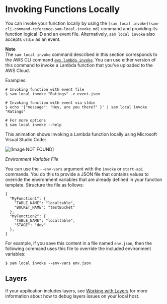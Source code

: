 # Invoking Functions Locally<a name="serverless-sam-cli-using-invoke"></a>

You can invoke your function locally by using the `[sam local invoke](sam-cli-command-reference-sam-local-invoke.md)` command and providing its function logical ID and an event file\. Alternatively, `sam local invoke` also accepts `stdin` as an event\.

**Note**  
The `sam local invoke` command described in this section corresponds to the AWS CLI command [ `aws lambda invoke`](https://docs.aws.amazon.com/lambda/latest/dg/API_Invoke.html)\. You can use either version of this command to invoke a Lambda function that you've uploaded to the AWS Cloud\.

Examples:

```
# Invoking function with event file
$ sam local invoke "Ratings" -e event.json

# Invoking function with event via stdin
$ echo '{"message": "Hey, are you there?" }' | sam local invoke "Ratings"

# For more options
$ sam local invoke --help
```

This animation shows invoking a Lambda function locally using Microsoft Visual Studio Code:

![\[Image NOT FOUND\]](http://docs.aws.amazon.com/serverless-application-model/latest/developerguide/images/sam-invoke.gif)

*Environment Variable File*<a name="serverless-sam-cli-environment-variables-example"></a>

You can use the `--env-vars` argument with the `invoke` or `start-api` commands\. You do this to provide a JSON file that contains values to override the environment variables that are already defined in your function template\. Structure the file as follows:

```
{
  "MyFunction1": {
    "TABLE_NAME": "localtable",
    "BUCKET_NAME": "testBucket"
  },
  "MyFunction2": {
    "TABLE_NAME": "localtable",
    "STAGE": "dev"
  },
}
```

For example, if you save this content in a file named `env.json`, then the following command uses this file to override the included environment variables:

```
$ sam local invoke --env-vars env.json
```

## Layers<a name="serverless-sam-cli-using-invoke-layers"></a>

If your application includes layers, see [Working with Layers](serverless-sam-cli-layers.md) for more information about how to debug layers issues on your local host\.
